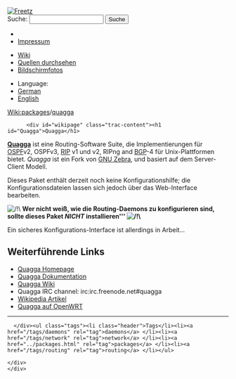 <!DOCTYPE html PUBLIC "-//W3C//DTD XHTML 1.0 Strict//EN" "http://www.w3.org/TR/xhtml1/DTD/xhtml1-strict.dtd">
<html xmlns="http://www.w3.org/1999/xhtml">

  <head>
    <title>
      packages/quagga – Freetz
    </title>
      <meta http-equiv="Content-Type" content="text/html; charset=UTF-8" />
      <meta http-equiv="X-UA-Compatible" content="IE=edge" />
    <!--[if IE]><script type="text/javascript">
      if (/^#__msie303:/.test(window.location.hash))
        window.location.replace(window.location.hash.replace(/^#__msie303:/, '#'));
    </script><![endif]-->
        <link rel="search" href="/search" />
        <link rel="help" href="../TracGuide.html" />
        <link rel="alternate" href="quagga%3Fformat=txt" type="text/x-trac-wiki" title="Reiner Text" />
        <link rel="up" href="../packages.html" title="Übergeordnete Wiki-Seite anzeigen" />
        <link rel="start" href="/wiki" />
        <link rel="stylesheet" href="../../chrome/common/css/trac.css" type="text/css" /><link rel="stylesheet" href="../../chrome/common/css/wiki.css" type="text/css" /><link rel="stylesheet" href="../../chrome/wikiextras/css/phrases.css" type="text/css" /><link rel="stylesheet" href="../../chrome/wikiextras/css/boxes.css" type="text/css" /><link rel="stylesheet" href="../../chrome/wikiextras/css/boxes-300.css" type="text/css" /><link rel="stylesheet" href="../../chrome/wikiextras/css/boxes-narrow-toc.css" type="text/css" /><link rel="stylesheet" href="../../wikicss.css" type="text/css" /><link rel="stylesheet" href="../../chrome/tags/css/tractags.css" type="text/css" /><link rel="stylesheet" href="../../chrome/wikinegotiator/css/langmenu-ctxnav.css" type="text/css" />
        <link rel="shortcut icon" href="/favicon.ico" type="image/x-icon" />
        <link rel="icon" href="/favicon.ico" type="image/x-icon" />
      <link type="application/opensearchdescription+xml" rel="search" href="/search/opensearch" title="Freetz durchsuchen" />
      <script type="text/javascript" charset="utf-8" src="../../chrome/common/js/jquery.js"></script>
      <script type="text/javascript" charset="utf-8" src="../../chrome/common/js/babel.js"></script>
      <script type="text/javascript" charset="utf-8" src="../../chrome/common/js/messages/de.js"></script>
      <script type="text/javascript" charset="utf-8" src="../../chrome/common/js/trac.js"></script>
      <script type="text/javascript" charset="utf-8" src="../../chrome/common/js/search.js"></script>
      <script type="text/javascript" charset="utf-8" src="../../chrome/common/js/folding.js"></script>
    <script type="text/javascript">
      jQuery(document).ready(function($) {
        $("#content").find("h1,h2,h3,h4,h5,h6").addAnchor(_("Link to this section"));
        $("#content").find(".wikianchor").each(function() {
          $(this).addAnchor(babel.format(_("Link to #%(id)s"), {id: $(this).attr('id')}));
        });
        $(".foldable").enableFolding(true, true);
      });
    </script>
  </head>
  <body>
    <div id="banner">
      <div id="header">
        <a id="logo" href="/wiki"><img src="../../chrome/common/freetz_motd.png" alt="Freetz" /></a>
      </div>
      <form id="search" action="https://www.google.com/search" method="get" onsubmit="; this.elements.namedItem('q').value = this.elements.namedItem('oq').value + ' site:freetz.github.io'">
        <div>
          <label for="proj-search">Suche:</label>
          <input type="text" id="proj-search" name="oq" size="18" value="" />
          <input type="hidden" name="q" value="" />
          <input type="submit" value="Suche" />
        </div>
      </form>
      <div id="metanav" class="nav">
    <ul>
      <li class="first"><li class="last"><a href="../Impressum.html">Impressum</a></li>
    </ul>
  </div>
    </div>
    <div id="mainnav" class="nav">
    <ul>
      <li class="first active"><a href="/wiki">Wiki</a></li><li><a href="https://github.com/Freetz-NG/freetz-ng/commits/master">Quellen durchsehen</a></li><li class="last"><a href="/screenshots">Bildschirmfotos</a></li>
    </ul>
  </div>
    <div id="langmenu"><ul><li class="first"><span title="Select a language of wiki content">Language:</span></li><li class=" active"><a class="" href="quagga.html" title="displaying language (default)">German</a></li><li class=" last"><a class=" notexist" href="/wiki/packages/quagga.en" title="(not available)">English</a></li></ul></div><p /><div id="main">
      <div id="pagepath" class="noprint">
  <a class="pathentry first" title="Zeige WikiStart an" href="/wiki">Wiki:</a><a class="pathentry" href="../packages.html" title="Zeige packages an">packages</a><span class="pathentry sep">/</span><a class="pathentry" href="quagga.html" title="Zeige packages/quagga an">quagga</a>
</div>
    <div id="content" class="wiki">
      <div class="wikipage searchable">

          <div id="wikipage" class="trac-content"><h1 id="Quagga">Quagga</h1>
<p>
<strong><a class="ext-link" href="http://www.quagga.net/"><span class="icon">​</span>Quagga</a></strong> ist eine Routing-Software Suite, die Implementierungen für <a class="ext-link" href="http://de.wikipedia.org/wiki/OSPF"><span class="icon">​</span>OSPF</a>v2, OSPFv3, <a class="ext-link" href="http://de.wikipedia.org/wiki/Routing_Information_Protocol"><span class="icon">​</span>RIP</a> v1 und v2, RIPng and <a class="ext-link" href="http://de.wikipedia.org/wiki/BGP"><span class="icon">​</span>BGP</a>-4 für Unix-Plattformen bietet. <em>Quagga</em> ist ein Fork von <a class="ext-link" href="http://www.zebra.org/"><span class="icon">​</span>GNU Zebra</a>, und basiert auf dem Server-Client Modell.
</p>
<p>
Dieses Paket enthält derzeit noch keine Konfigurationshilfe; die Konfigurationsdateien lassen sich jedoch über das Web-Interface bearbeiten.
</p>
<p>
<img src="../../chrome/wikiextras-icons-16/exclamation.png" style="vertical-align: text-bottom" alt="/!\" /> <strong>Wer nicht weiß, wie die Routing-Daemons zu konfigurieren sind, sollte dieses Paket <em>NICHT</em> installieren''' <img src="../../chrome/wikiextras-icons-16/exclamation.png" style="vertical-align: text-bottom" alt="/!\" />
</strong></p>
<p>
Ein sicheres Konfigurations-Interface ist allerdings in Arbeit&hellip;
</p>
<h2 id="WeiterführendeLinks">Weiterführende Links</h2>
<ul><li><a class="ext-link" href="http://www.quagga.net/"><span class="icon">​</span>Quagga Homepage</a>
</li><li><a class="ext-link" href="http://www.quagga.net/docs.php"><span class="icon">​</span>Quagga Dokumentation</a>
</li><li><a class="ext-link" href="http://wiki.quagga.net/"><span class="icon">​</span>Quagga Wiki</a>
</li><li>Quagga IRC channel: irc:irc.freenode.net#quagga
</li><li><a class="ext-link" href="http://de.wikipedia.org/wiki/Quagga_(Software)"><span class="icon">​</span>Wikipedia Artikel</a>
</li><li><a class="ext-link" href="http://martybugs.net/wireless/openwrt/quagga.cgi"><span class="icon">​</span>Quagga auf OpenWRT</a>
</li></ul><hr />
</div>

      </div><ul class="tags"><li class="header">Tags</li><li><a href="/tags/daemons" rel="tag">daemons</a> </li><li><a href="/tags/network" rel="tag">network</a> </li><li><a href="../packages.html" rel="tag">packages</a> </li><li><a href="/tags/routing" rel="tag">routing</a> </li></ul>

    </div>
    </div>
  </body>
</html>

